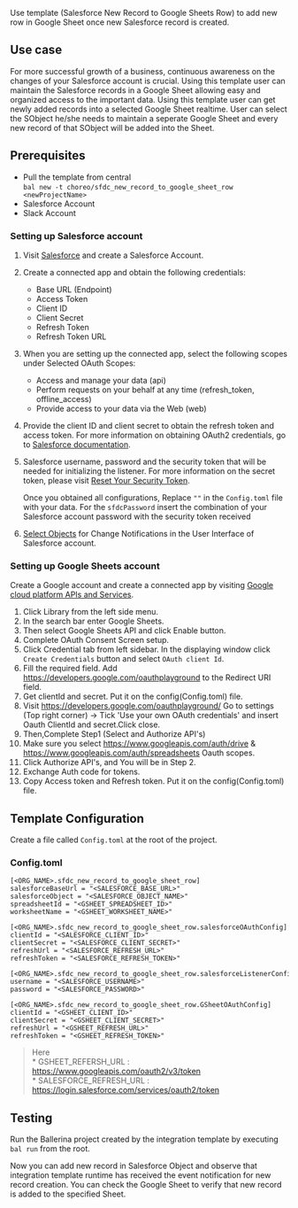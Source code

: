 Use template (Salesforce New Record to Google Sheets Row) to add new row in Google Sheet once new Salesforce record is created.

## Use case
For more successful growth of a business, continuous awareness on the changes of your Salesforce account is crucial. 
Using this template user can maintain the Salesforce records in a Google Sheet allowing easy and organized access to 
the important data. Using this template user can get newly added records into a selected Google Sheet realtime. 
User can select the SObject he/she needs to maintain a seperate Google Sheet and every new record of that SObject will 
be added into the Sheet.

## Prerequisites
* Pull the template from central  
  `bal new -t choreo/sfdc_new_record_to_google_sheet_row <newProjectName>`
* Salesforce Account 
* Slack Account

### Setting up Salesforce account
1. Visit [Salesforce](https://www.salesforce.com/) and create a Salesforce Account.
2. Create a connected app and obtain the following credentials:
    *   Base URL (Endpoint)
    *   Access Token
    *   Client ID
    *   Client Secret
    *   Refresh Token
    *   Refresh Token URL
3. When you are setting up the connected app, select the following scopes under Selected OAuth Scopes:
    *   Access and manage your data (api)
    *   Perform requests on your behalf at any time (refresh_token, offline_access)
    *   Provide access to your data via the Web (web)
4. Provide the client ID and client secret to obtain the refresh token and access token. For more information on obtaining OAuth2 credentials, go to [Salesforce documentation](https://help.salesforce.com/articleView?id=remoteaccess_authenticate_overview.htm).
5.  Salesforce username, password and the security token that will be needed for initializing the listener. 
    For more information on the secret token, please visit [Reset Your Security Token](https://help.salesforce.com/articleView?id=user_security_token.htm&type=5).
    
    Once you obtained all configurations, Replace `""` in the `Config.toml` file with your data. For the `sfdcPassword` insert the combination of your Salesforce account password with the security token received 
6. [Select Objects](Send) for Change Notifications in the User Interface of Salesforce account.

### Setting up Google Sheets account
Create a Google account and create a connected app by visiting [Google cloud platform APIs and Services](https://console.cloud.google.com/apis/dashboard). 

1. Click Library from the left side menu.
2. In the search bar enter Google Sheets.
3. Then select Google Sheets API and click Enable button.
4. Complete OAuth Consent Screen setup.
5. Click Credential tab from left sidebar. In the displaying window click `Create Credentials` button and select `OAuth client Id`.
6. Fill the required field. Add https://developers.google.com/oauthplayground to the Redirect URI field.
7. Get clientId and secret. Put it on the config(Config.toml) file.
8. Visit https://developers.google.com/oauthplayground/ 
    Go to settings (Top right corner) -> Tick 'Use your own OAuth credentials' and insert Oauth ClientId and secret.Click close.
9. Then,Complete Step1 (Select and Authorize API's)
10. Make sure you select https://www.googleapis.com/auth/drive & https://www.googleapis.com/auth/spreadsheets Oauth scopes.
11. Click Authorize API's, and You will be in Step 2.
12. Exchange Auth code for tokens.
13. Copy Access token and Refresh token. Put it on the config(Config.toml) file.

## Template Configuration
Create a file called `Config.toml` at the root of the project.

### Config.toml
```
[<ORG_NAME>.sfdc_new_record_to_google_sheet_row]
salesforceBaseUrl = "<SALESFORCE_BASE_URL>"
salesforceObject = "<SALESFORCE_OBJECT_NAME>"
spreadsheetId = "<GSHEET_SPREADSHEET_ID>"
worksheetName = "<GSHEET_WORKSHEET_NAME>"

[<ORG_NAME>.sfdc_new_record_to_google_sheet_row.salesforceOAuthConfig]
clientId = "<SALESFORCE_CLIENT_ID>"
clientSecret = "<SALESFORCE_CLIENT_SECRET>"
refreshUrl = "<SALESFORCE_REFRESH_URL>"
refreshToken = "<SALESFORCE_REFRESH_TOKEN>"

[<ORG_NAME>.sfdc_new_record_to_google_sheet_row.salesforceListenerConfig]
username = "<SALESFORCE_USERNAME>"
password = "<SALESFORCE_PASSWORD>"

[<ORG_NAME>.sfdc_new_record_to_google_sheet_row.GSheetOAuthConfig]
clientId = "<GSHEET_CLIENT_ID>"
clientSecret = "<GSHEET_CLIENT_SECRET>"
refreshUrl = "<GSHEET_REFRESH_URL>"
refreshToken = "<GSHEET_REFRESH_TOKEN>"
``` 
> Here   
    * GSHEET_REFERSH_URL : https://www.googleapis.com/oauth2/v3/token  
    * SALESFORCE_REFRESH_URL : https://login.salesforce.com/services/oauth2/token


## Testing
Run the Ballerina project created by the integration template by executing `bal run` from the root.

Now you can add new record in Salesforce Object and observe that integration template runtime has received the event 
notification for new record creation. You can check the Google Sheet to verify that new record is added to the 
specified Sheet. 
